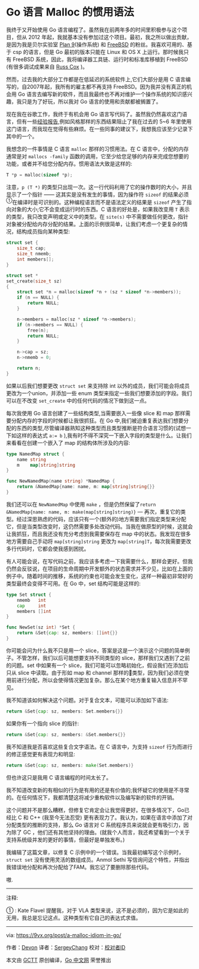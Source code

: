 # Go 语言 Malloc 的惯用语法

我终于又开始使用 Go 语言编程了。虽然我在前两年多的时间里积极参与这个项目，但从 2012 年起，我就基本没有参加过这个项目。最初，我之所以做出贡献，是因为我是贝尔实验室 [Plan 9](http://9p.io/plan9/)(操作系统) 和 [FreeBSD](https://www.freebsd.org/) 的粉丝。我喜欢可用的、基于 csp 的语言，但是 Go 最初的版本只能在 Linux 和 OS X 上运行。那时候我只有 FreeBSD 系统，因此，我将编译器工具链、运行时和标准库移植到 FreeBSD (有很多调试成果来自 [Russ Cox](https://swtch.com/~rsc/) )。

然而，过去我的大部分工作都是在低延迟的系统软件上,它们大部分是用 C 语言编写的，自2007年起，我所有的雇主都不再支持 FreeBSD。因为我并没有真正的机会用 Go 语言去编写新的软件，而且我最终也不再对维护一个操作系统的知识感兴趣，我只是为了好玩，所以我对 Go 语言的使用和贡献都被搁置了。

现在我在谷歌工作，我终于有机会用 Go 语言写代码了。虽然我仍然喜欢这门语言，但有一些[经验报告](https://github.com/golang/go/wiki/ExperienceReports),例如风格那样的东西结果阻止了我在过去的 5~6 年里使用这门语言，而我现在觉得有些麻烦。在一些同事的建议下，我想我应该至少记录下其中的一个。

我想念的一件事情是 C 语言 `malloc` 那样的习惯用法。在 C 语言中，分配的内存通常是对 `mallocs -family` 函数的调用，它至少给您足够的内存来完成您想要的功能，或者并不给您分配内存。惯用语法大致是这样的:

```c
T *p = malloc(sizeof *p);
```

注意，`p (T *)` 的类型只出现一次。这一行代码利用了它的操作数时的大小，并且显示了一个指针 —— 这其实是没有发生的事情，因为操作符 `sizeof` 的结果必须<sup>①</sup>在编译时是可识别的。这种编程语言而不是语法定义的结果是 `sizeof` 产生了指向对象的大小;它不会变成运行时的东西。C 语言的好处是，如果我改变用 `T` 表示的类型，我只改变声明或定义中的类型。在 `site(s)` 中不需要做任何更改，指针对象被分配给内存分配的结果。上面的示例很简单，让我们考虑一个更复杂的情况，结构成员指向某种类型:

```c
struct set {
    size_t cap;
    size_t nmemb;
    int members[];
}

struct set *
set_create(size_t sz)
{
    struct set *n = malloc(sizeof *n + (sz * sizeof *n->members));
    if (n == NULL) {
        return NULL;
    }

    n->members = malloc(sz * sizeof *n->members);
    if (n->members == NULL) {
        free(n);
        return NULL;
    }

    n->cap = sz;
    n->nmemb = 0;

    return n;
}

```

如果以后我们想要更改 `struct set` 来支持除 int 以外的成员，我们可能会将成员更改为一个union，并添加一些 enum 类型来指定一些我们想要添加的字段。我们可以在不改变 `set_create` 中的任何代码的情况下做到这一点。

每次我使用 Go 语言创建了一些结构类型,当需要嵌入一些像 slice 和 map 那样需要分配内存的字段的时候都让我很抓狂。在 Go 中,我们被迫重复表达我们想要分配的东西的类型,尽管编译器熟知这种类型而且类型推断是符合语言习惯的(试想一下如这样的表达式 `a:= b` ),我有时不得不深究一下嵌入字段的类型是什么。让我们来看看在创建一个嵌入了 map 的结构体所涉及的内容:

```go
type NamedMap struct {
    name string
    m    map[string]string
}

func NewNamedMap(name string) *NamedMap {
    return &NamedMap{name: name, m: map[string]string{}}
}

```

我们还可以在 `NewNamedMap` 中使用 `make` ，但是仍然保留了`return &NamedMap{name: name, m: make(map[string]string)}` — 再次，重复它的类型。经过深思熟虑的代码，应该只有一个(额外的)地方需要我们指定类型来分配它，但是当类型改变时，这仍然需要多处改动代码。当我在做原型的时候，这就会让我抓狂，而且我还没有充分考虑到我需要保存在 map 中的状态。我发现在很多地方需要自己手动将 `map[string]string` 更改为 `map[string]T`，每次我需要更改多行代码时，它都会使我感到困扰。

有人可能会说，在写代码之前，我应该多考虑一下我需要什么，那样会更好。但我仍然会反驳说，在项目的生命周期中开发额外的状态需求并不少见，比如在上面的例子中。随着时间的推移，系统的约束也可能会发生变化，这样一种最初非常好的类型最终会变得不可用。在 Go 中，set 结构可能是这样的:

```go
type Set struct {
    nmemb   int
    cap     int
    members []int
}

func NewSet(sz int) *Set {
    return &Set{cap: sz, members: []int{}}
}
```

你可能会问为什么我不只是用一个 slice，答案是这是一个演示这个问题的简单例子。不管怎样，我们以后可能想要支持不同类型的 slice，那样我们又遇到了之前的问题。set 中如果有一个 slice，我们可能可以忽略初始化，假设我们在添加后只从 slice 中读取。由于形如 map 和 channel 那样的类型，因为我们必须在使用前进行分配，所以会使得情况更加复杂。那么在某个地方重复输入信息并不罕见。

我不知道该如何解决这个问题。对于复合文本，可能可以添加如下语法:
```go
return &Set{cap: sz, members: Set.members{}}
```

如果你有一个指向 slice 的指针:
```go
return &Set{cap: sz, members: &Set.members{}}
```
我不知道我是否喜欢这些复合文字语法。在 C 语言中，为支持 `sizeof` 行为而进行的修正感觉更有表现力和明显:
```go
return &Set{cap: sz, members: make(Set.members)}
```

但也许这只是我用 C 语言编程的时间太长了。

我不知道改变新的有相似的行为是有用的还是有价值的;我怀疑它的使用是不寻常的。在任何情况下，我都清楚这将减少重构软件以及编写新的软件的开销。

这个问题并不是那么糟糕，但修复它肯定会让我觉得更好。在很多情况下，Go已经比 C 和 C++ (我至今无法忍受) 更有表现力了。我认为，如果在语言中添加了对分配类型的推断的支持，那么 Go 语言对 C 系统程序员来说就会更有吸引力，因为除了 GC ，他们还有其他坚持的理由。(就我个人而言，我还希望看到一个关于支持系统级并发的更好的事情，但最好是单独发布。)

我编辑了这篇文章，以修复 C 示例中的一个错误。当我最初编写这个示例时，`struct set` 没有使用灵活的数组成员。Anmol Sethi 写信询问这个特性，并指出我错误地分配和再次分配给了FAM。我忘记了要删除那些代码。

嗷.

----------------
注释:

① : Kate Flavel 提醒我，对于 VLA 类型来说，这不是必须的，因为它是如此的无用，我总是忘记这点。这种类型有它自己的表达式求值。

----------------

via: https://9vx.org/post/a-malloc-idiom-in-go/

作者：[Devon](https://9vx.org/about)
译者：[SergeyChang](https://github.com/SergeyChang)
校对：[校对者ID](https://github.com/校对者ID)

本文由 [GCTT](https://github.com/studygolang/GCTT) 原创编译，[Go 中文网](https://studygolang.com/) 荣誉推出
